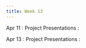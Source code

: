 ```yaml
---
title: Week 13
---
```


Apr 11
: Project Presentations
    :   

Apr 13
: Project Presentations
    :   